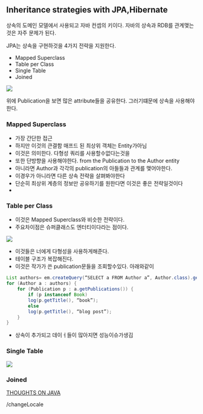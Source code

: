 ## Inheritance strategies with JPA,Hibernate
상속의 도메인 모델에서 사용되고 자바 컨셉의 키이다. 자바의 상속과 RDB를 관계맺는것은 자주 문제가 된다.

JPA는 상속을 구현하것을 4가지 전략을 지원한다.

* Mapped Superclass
* Table per Class
* Single Table
* Joined

![](https://i.imgur.com/Odk7RPh.png)

위에 Publication을 보면 많은 attribute들을 공유한다. 그러기떄문에 상속을 사용해야한다.

### Mapped Superclass
* 가장 간단한 접근
* 하지만 이것의 큰결함 매프드 된 최상위 객체는 Entity가아님
* 이것은 의미한다. 다형성 쿼리를 사용할수없다는것을
* 또한 단방향을 사용해야한다. from the Publication to the Author entity
* 아니라면 Author과 각각의 publication의 아들들과 관계를 맺어야한다.
* 이경우가 아니라면 다른 상속 전략을 살펴봐야한다
* 단순히 최상위 계층의 정보만 공유하기를 원한다면 이것은 좋은 전략일것이다
*

### Table per Class
* 이것은 Mapped Superclass와 비슷한 전략이다.
* 주요차이점은 슈퍼클래스도 엔터티이다라는 점이다.

![](https://i.imgur.com/xD7LG6l.png)
* 이것들은 너에게 다형성을 사용하게해준다.
* 테이블 구조가 복잡해진다.
* 이것은 작가가 쓴 publication문들을 조회할수있다. 아래와같이
```java
List authors= em.createQuery(“SELECT a FROM Author a”, Author.class).getResultList();
for (Author a : authors) {
	for (Publication p : a.getPublications()) {
		if (p instanceof Book)
		log(p.getTitle(), “book”);
		else
		log(p.getTitle(), “blog post”);
	}
}
```

* 상속이 추가되고 데이ㅓ들이 많아지면 성능이슈가생김

### Single Table
![](https://i.imgur.com/Mg96aUR.png)

### Joined
[THOUGHTS ON JAVA](https://www.thoughts-on-java.org/complete-guide-inheritance-strategies-jpa-hibernate/)



/changeLocale
